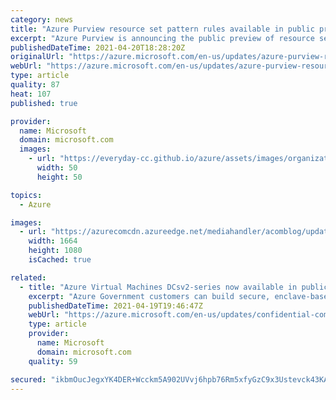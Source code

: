 ```yaml
---
category: news
title: "Azure Purview resource set pattern rules available in public preview"
excerpt: "Azure Purview is announcing the public preview of resource set pattern rules. A resource set is a single object in the data catalog that represents a large number of assets in storage.  Resource set pattern rules allow you to customize or override how Azure Purview detects which assets are grouped as resource sets and how they are displayed within the catalog."
publishedDateTime: 2021-04-20T18:28:20Z
originalUrl: "https://azure.microsoft.com/en-us/updates/azure-purview-resource-set-pattern-rules-available-in-public-preview/"
webUrl: "https://azure.microsoft.com/en-us/updates/azure-purview-resource-set-pattern-rules-available-in-public-preview/"
type: article
quality: 87
heat: 107
published: true

provider:
  name: Microsoft
  domain: microsoft.com
  images:
    - url: "https://everyday-cc.github.io/azure/assets/images/organizations/microsoft.com-50x50.jpg"
      width: 50
      height: 50

topics:
  - Azure

images:
  - url: "https://azurecomcdn.azureedge.net/mediahandler/acomblog/updates/UpdatesV2/blog/efbbf127-6217-4b47-bab5-88af99d166f2.png"
    width: 1664
    height: 1080
    isCached: true

related:
  - title: "Azure Virtual Machines DCsv2-series now available in public preview in Azure Government"
    excerpt: "Azure Government customers can build secure, enclave-based applications to protect code and data while it’s in use, in a dedicated cloud that meets stringent government security and compliance requirements. "
    publishedDateTime: 2021-04-19T19:46:47Z
    webUrl: "https://azure.microsoft.com/en-us/updates/confidential-computing-in-azure-government/"
    type: article
    provider:
      name: Microsoft
      domain: microsoft.com
    quality: 59

secured: "ikbmOucJegxYK4DER+Wcckm5A902UVvj6hpb76Rm5xfyGzC9x3Ustevck43KA39vQH3EoAUFBuHfpJgxqyQYAa33tFzbD0JLSnUd8uYWhWPsmfQgc7JQGfyIDNCRXnZk0jRAKVAfTbJn/lF3k+Mu+Z2ScOGvPPO0wcxAqe2n/lPMDmNbcna5vlrQqDZjwLkEH7Mb51gsfOYsdUPsOerya+fPi8HxoI1X1B8SJ5R7e9gqoim550+akr8AZ+vGJEM3gLpMRQxeMUwAN99zjZeLv9YkXLmNisUnxW7JIioAJVYh+ZWPnJVqX4gtNF9IeBG/styWxn0GzzwNQjKa7LxzqzeKJoZOe1At30KQkwsdDYo=;BGJnGfV/Ro4VxZ2NeNwzAQ=="
---
```


